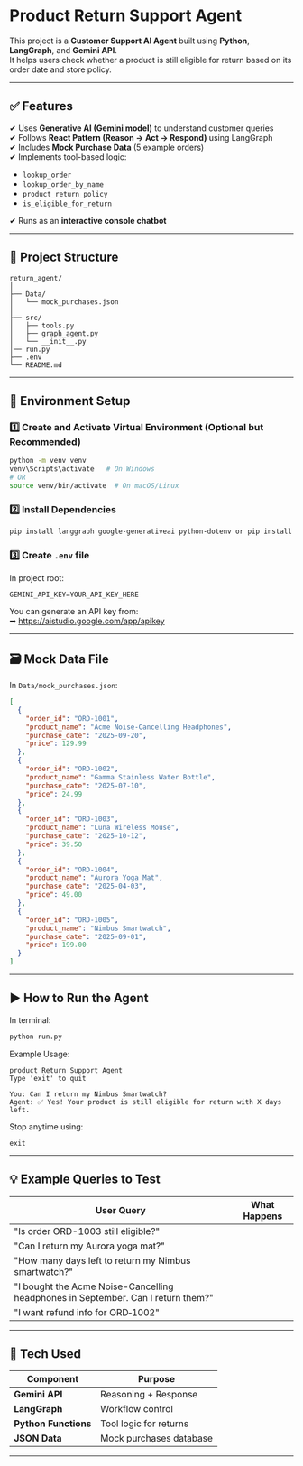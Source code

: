 
# Product Return Support Agent 

This project is a **Customer Support AI Agent** built using **Python**, **LangGraph**, and **Gemini API**.  
It helps users check whether a product is still eligible for return based on its order date and store policy.

---

## ✅ Features
✔ Uses **Generative AI (Gemini model)** to understand customer queries  
✔ Follows **React Pattern (Reason → Act → Respond)** using LangGraph  
✔ Includes **Mock Purchase Data** (5 example orders)  
✔ Implements tool-based logic:
- `lookup_order`
- `lookup_order_by_name`
- `product_return_policy`
- `is_eligible_for_return`

✔ Runs as an **interactive console chatbot**

---

## 🧩 Project Structure
```
return_agent/
│
├── Data/
│   └── mock_purchases.json
│
├── src/
│   ├── tools.py
│   ├── graph_agent.py
│   └── __init__.py
│── run.py
├── .env
└── README.md
```

---

## 🔑 Environment Setup

### 1️⃣ Create and Activate Virtual Environment (Optional but Recommended)
```bash
python -m venv venv
venv\Scripts\activate   # On Windows
# OR
source venv/bin/activate  # On macOS/Linux
```

### 2️⃣ Install Dependencies
```bash
pip install langgraph google-generativeai python-dotenv or pip install -r requirements.txt
```

### 3️⃣ Create `.env` file
In project root:
```
GEMINI_API_KEY=YOUR_API_KEY_HERE
```

You can generate an API key from:  
➡ https://aistudio.google.com/app/apikey

---

## 🗃 Mock Data File

In `Data/mock_purchases.json`:
```json
[
  {
    "order_id": "ORD-1001",
    "product_name": "Acme Noise-Cancelling Headphones",
    "purchase_date": "2025-09-20",
    "price": 129.99
  },
  {
    "order_id": "ORD-1002",
    "product_name": "Gamma Stainless Water Bottle",
    "purchase_date": "2025-07-10",
    "price": 24.99
  },
  {
    "order_id": "ORD-1003",
    "product_name": "Luna Wireless Mouse",
    "purchase_date": "2025-10-12",
    "price": 39.50
  },
  {
    "order_id": "ORD-1004",
    "product_name": "Aurora Yoga Mat",
    "purchase_date": "2025-04-03",
    "price": 49.00
  },
  {
    "order_id": "ORD-1005",
    "product_name": "Nimbus Smartwatch",
    "purchase_date": "2025-09-01",
    "price": 199.00
  }
]
```

---

## ▶️ How to Run the Agent

In terminal:
```bash
python run.py
```

Example Usage:
```
product Return Support Agent
Type 'exit' to quit

You: Can I return my Nimbus Smartwatch?
Agent: ✅ Yes! Your product is still eligible for return with X days left.
```

Stop anytime using:
```
exit
```

---

## 💡 Example Queries to Test
| User Query | What Happens |
|-----------|--------------|
| "Is order ORD-1003 still eligible?" 
| "Can I return my Aurora yoga mat?" 
| "How many days left to return my Nimbus smartwatch?"
| "I bought the Acme Noise-Cancelling headphones in September. Can I return them?" 
| "I want refund info for ORD‑1002" 

---

## 🧠 Tech Used
| Component | Purpose |
|----------|---------|
| **Gemini API** | Reasoning + Response |
| **LangGraph** | Workflow control |
| **Python Functions** | Tool logic for returns |
| **JSON Data** | Mock purchases database |

---






